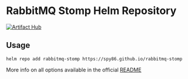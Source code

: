 RabbitMQ Stomp Helm Repository
===============================
[![Artifact Hub](https://img.shields.io/endpoint?url=https://artifacthub.io/badge/repository/rabbitmq-stomp)](https://artifacthub.io/packages/search?repo=rabbitmq-stomp)
## Usage

```
helm repo add rabbitmq-stomp https://spy86.github.io/rabbitmq-stomp
```

More info on all options available in the official [README](https://github.com/spy86/rabbitmq-stomp/blob/main/README.md)
